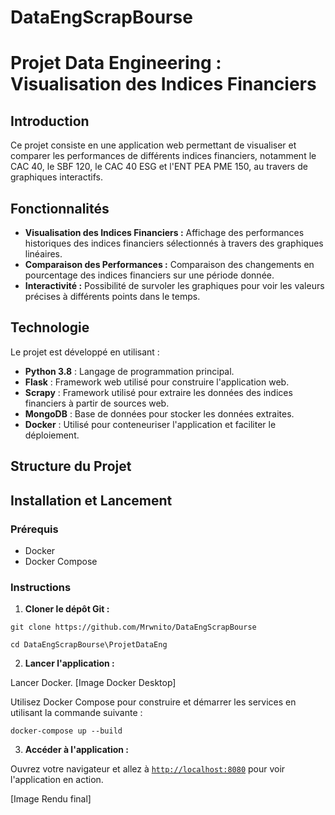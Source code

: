 # DataEngScrapBourse

# Projet Data Engineering : Visualisation des Indices Financiers

## Introduction

Ce projet consiste en une application web permettant de visualiser et comparer les performances de différents indices financiers, notamment le CAC 40, le SBF 120, le CAC 40 ESG et l'ENT PEA PME 150, au travers de graphiques interactifs.

## Fonctionnalités

- **Visualisation des Indices Financiers :** Affichage des performances historiques des indices financiers sélectionnés à travers des graphiques linéaires.
- **Comparaison des Performances :** Comparaison des changements en pourcentage des indices financiers sur une période donnée.
- **Interactivité :** Possibilité de survoler les graphiques pour voir les valeurs précises à différents points dans le temps.

## Technologie

Le projet est développé en utilisant :

- **Python 3.8** : Langage de programmation principal.
- **Flask** : Framework web utilisé pour construire l'application web.
- **Scrapy** : Framework utilisé pour extraire les données des indices financiers à partir de sources web.
- **MongoDB** : Base de données pour stocker les données extraites.
- **Docker** : Utilisé pour conteneuriser l'application et faciliter le déploiement.

## Structure du Projet

    


## Installation et Lancement

### Prérequis

- Docker
- Docker Compose

### Instructions

1. **Cloner le dépôt Git :**

`git clone https://github.com/Mrwnito/DataEngScrapBourse`

`cd DataEngScrapBourse\ProjetDataEng`

2. **Lancer l'application :**

Lancer Docker. [Image Docker Desktop]

Utilisez Docker Compose pour construire et démarrer les services en utilisant la commande suivante :

`docker-compose up --build`

3. **Accéder à l'application :**

Ouvrez votre navigateur et allez à [`http://localhost:8080`](http://localhost:8080/) pour voir l'application en action.


[Image Rendu final]



